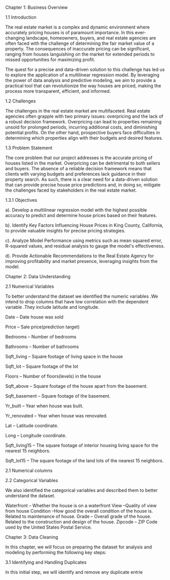 Chapter 1: Business Overview


1.1   Introduction

The real estate market is a complex and dynamic environment where accurately pricing houses is of paramount importance. In this ever-changing landscape, homeowners, buyers, and real estate agencies are often faced with the challenge of determining the fair market value of a property. The consequences of inaccurate pricing can be significant, ranging from houses languishing on the market for extended periods to missed opportunities for maximizing profit.

The quest for a precise and data-driven solution to this challenge has led us to explore the application of a multilinear regression model. By leveraging the power of data analysis and predictive modeling, we aim to provide a practical tool that can revolutionize the way houses are priced, making the process more transparent, efficient, and informed.


1.2   Challenges

The challenges in the real estate market are multifaceted. Real estate agencies often grapple with two primary issues: overpricing and the lack of a robust decision framework. Overpricing can lead to properties remaining unsold for prolonged periods, incurring additional costs, and diminishing potential profits. On the other hand, prospective buyers face difficulties in determining which properties align with their budgets and desired features.


1.3    Problem Statement

The core problem that our project addresses is the accurate pricing of houses listed in the market. Overpricing can be detrimental to both sellers and buyers. The absence of a reliable decision framework means that clients with varying budgets and preferences lack guidance in their property search. As such, there is a clear need for a data-driven solution that can provide precise house price predictions and, in doing so, mitigate the challenges faced by stakeholders in the real estate market.

1.3.1        Objectives

a). Develop a multilinear regression model with the highest possible accuracy to predict and determine house prices based on their features.

b). Identify Key Factors Influencing House Prices in King County, California, to provide valuable insights for precise pricing strategies.

c). Analyze Model Performance using metrics such as mean squared error, R-squared values, and residual analysis to gauge the model's effectiveness.


d). Provide Actionable Recommendations to the Real Estate Agency for improving profitability and market presence, leveraging insights from the model.



Chapter 2: Data Understanding

2.1 Numerical Variables

To better understand the dataset we identified the numeric variables .We intend to drop columns that have low correlation with the dependent variable .They include latitude and longitude.

Date – Date house was sold

Price – Sale price(prediction target)

Bedrooms – Number of bedrooms

Bathrooms – Number of bathrooms

Sqft_living – Square footage of living space in the house

Sqft_lot – Square footage of the lot

Floors – Number of floors(levels) in the house

Sqft_above – Square footage of the house apart from the basement.

Sqft_basement – Square footage of the basement.

Yr_built – Year when house was built.

Yr_renovated – Year when house was renovated.

Lat – Latitude coordinate.

Long – Longitude coordinate.

Sqft_living15 – The square footage of interior housing living space for the nearest 15 neighbors.

Sqft_lot15 – The square footage of the land lots of the nearest 15 neighbors.

2.1 Numerical columns 


2.2 Categorical Variables

We also identified the categorical variables and described them to better understand the dataset.

Waterfront – Whether the house is on a waterfront
View –Quality of view from house
Condition –How good the overall condition of the house is. Related to maintenance of house.
Grade – Overall grade of the house. Related to the construction and design of the house.
Zipcode – ZIP Code used by the United States Postal Service.


Chapter 3: Data Cleaning

In this chapter, we will focus on preparing the dataset for analysis and modeling by performing the following key steps:

3.1 Identifying and Handling Duplicates

In this initial step, we will identify and remove any duplicate entrie

